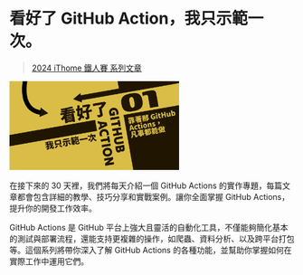 # 看好了 GitHub Action，我只示範一次。

> [2024 iThome 鐵人賽 系列文章](https://ithelp.ithome.com.tw/users/20139821/ironman/7503)

<img src=1/thumbnail.webp style="max-width:300px;">


在接下來的 30 天裡，我們將每天介紹一個 GitHub Actions 的實作專題，每篇文章都會包含詳細的教學、技巧分享和實戰案例。讓你全面掌握 GitHub Actions，提升你的開發工作效率。

GitHub Actions 是 GitHub 平台上強大且靈活的自動化工具，不僅能夠簡化基本的測試與部署流程，還能支持更複雜的操作，如爬蟲、資料分析、以及跨平台打包等。這個系列將帶你深入了解 GitHub Actions 的各種功能，並幫助你掌握如何在實際工作中運用它們。
